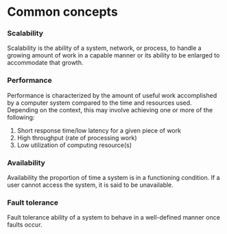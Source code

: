 # Common concepts

### Scalability

Scalability is the ability of a system, network, or process, to handle a growing amount of work in a capable manner or its ability to be enlarged to accommodate that growth.

### Performance

Performance is characterized by the amount of useful work accomplished by a computer system compared to the time and resources used. Depending on the context, this may involve achieving one or more of the following:

1. Short response time/low latency for a given piece of work
2. High throughput (rate of processing work)
3. Low utilization of computing resource(s)

### Availability

Availability the proportion of time a system is in a functioning condition. If a user cannot access the system, it is said to be unavailable.

### Fault tolerance

Fault tolerance ability of a system to behave in a well-defined manner once faults occur.
